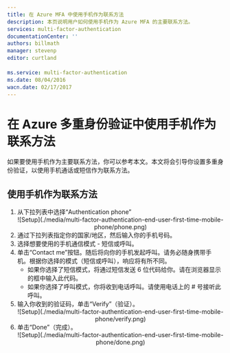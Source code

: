 ```yaml
---
title: 在 Azure MFA 中使用手机作为联系方法
description: 本页说明用户如何使用手机作为 Azure MFA 的主要联系方法。
services: multi-factor-authentication
documentationCenter: ''
authors: billmath
manager: stevenp
editor: curtland

ms.service: multi-factor-authentication
ms.date: 08/04/2016
wacn.date: 02/17/2017
---
```


# 在 Azure 多重身份验证中使用手机作为联系方法

如果要使用手机作为主要联系方法，你可以参考本文。本文将会引导你设置多重身份验证，以使用手机通话或短信作为联系方法。

## 使用手机作为联系方法
<ol>
<li>从下拉列表中选择“Authentication phone”</li>

<center>![Setup](./media/multi-factor-authentication-end-user-first-time-mobile-phone/phone.png)</center>

<li>通过下拉列表指定你的国家/地区，然后输入你的手机号码。</li>
<li>选择想要使用的手机通信模式 - 短信或呼叫。</li>
<li>单击“Contact me”按钮。随后将向你的手机发起呼叫。请务必随身携带手机。根据你选择的模式（短信或呼叫），响应将有所不同。
        <ul><li>如果你选择了短信模式，将通过短信发送 6 位代码给你。请在浏览器显示的框中输入此代码。</li>
        <li>如果你选择了呼叫模式，你将收到电话呼叫。请使用电话上的 # 号接听此呼叫。</li></ul>

<li>输入你收到的验证码，单击“Verify”（验证）。</li>
<center>![Setup](./media/multi-factor-authentication-end-user-first-time-mobile-phone/verify.png)</center>
<li>单击“Done”（完成）。</li>

<center>![Setup](./media/multi-factor-authentication-end-user-first-time-mobile-phone/done.png)</center>

<!---HONumber=Mooncake_0905_2016-->